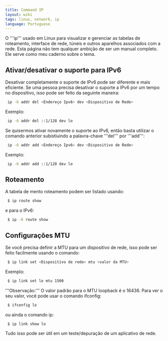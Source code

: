 ```yaml
---
title: Command IP
layout: wiki
tags: linux, network, ip
language: Portuguese
---
```


O '''ip''' usado em Linux para visualizar e gerenciar as tabelas de roteamento, interface de rede, túneis e outros aparelhos associados com a rede. Esta página não tem qualquer ambição de ser um manual completo. Ele serve como meu caderno sobre o tema.

## Ativar/desativar o suporte para IPv6 ##

Desativar completamente o suporte de IPv6 pode ser diferente e mais eficiente. Se uma pessoa precisa desativar o suporte a IPv6 por um tempo no dispositivo, isso pode ser feito da seguinte maneira:

```bash
 ip -6 addr del <Endereço Ipv6> dev <Dispositivo de Rede>
```

Exemplo:

```bash
 ip -6 addr del ::1/128 dev lo
```

Se quisermos ativar novamente o suporte ao IPv6, então basta utilizar o comando anterior subistiuindo a palavra-chave '''del''' por '''add''':

```bash
 ip -6 addr add <Endereço Ipv6> dev <Dispositivo de Rede>
```

Exemplo:

```bash
 ip -6 addr add ::1/128 dev lo
```

## Roteamento ##

A tabela de mento roteamento podem ser listado usando:

```bash
 $ ip route show
```

e para o IPv6:

```bash
 $ ip -6 route show
```

## Configurações MTU ##

Se você precisa definir a MTU para um dispositivo de rede, isso pode ser feito facilmente usando o comando:

```bash
 $ ip link set <Dispositivo de rede> mtu <valor da MTU>
```

Exemplo:

```bash
 $ ip link set lo mtu 1500
```

'''Observação:''' O valor padrão para o MTU loopback é o 16436. Para ver o seu valor, você pode usar o comando ifconfig:

```bash
 $ ifconfig lo
```

ou ainda o comando ip:

```bash
 $ ip link show lo
```
Tudo isso pode ser útil em um teste/depuração de um aplicativo de rede.
